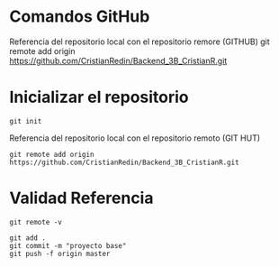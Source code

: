 # Comandos GitHub
Referencia del repositorio local con el repositorio remore (GITHUB)
git remote add origin https://github.com/CristianRedin/Backend_3B_CristianR.git


# Inicializar el repositorio
```
git init
```
Referencia del repositorio local con el repositorio remoto
(GIT HUT)
```
git remote add origin
https://github.com/CristianRedin/Backend_3B_CristianR.git
```

# Validad Referencia 
```
git remote -v

```
```
git add .
git commit -m "proyecto base"
git push -f origin master
```